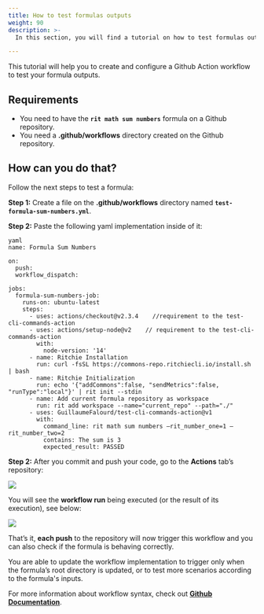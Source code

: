 ```yaml
---
title: How to test formulas outputs 
weight: 90
description: >-
  In this section, you will find a tutorial on how to test formulas outputs on Ritchie.

---
```


This tutorial will help you to create and configure a Github Action workflow to test your formula outputs.

## Requirements

- You need to have the **`rit math sum numbers`** formula on a Github repository. 
- You need a **.github/workflows** directory created on the Github repository.


## How can you do that? 

Follow the next steps to test a formula: 

**Step 1:** Create a file on the **.github/workflows** directory named **`test-formula-sum-numbers.yml`**.

**Step 2:** Paste the following yaml implementation inside of it:

```
yaml
name: Formula Sum Numbers

on:
  push:
  workflow_dispatch:

jobs:
  formula-sum-numbers-job:
    runs-on: ubuntu-latest
    steps:
      - uses: actions/checkout@v2.3.4    //requirement to the test-cli-commands-action
      - uses: actions/setup-node@v2    // requirement to the test-cli-commands-action
        with:
          node-version: '14'
      - name: Ritchie Installation
        run: curl -fsSL https://commons-repo.ritchiecli.io/install.sh | bash
      - name: Ritchie Initialization
        run: echo '{"addCommons":false, "sendMetrics":false, "runType":"local"}' | rit init --stdin
      - name: Add current formula repository as workspace
        run: rit add workspace --name="current_repo" --path="./"
      - uses: GuillaumeFalourd/test-cli-commands-action@v1
        with:
          command_line: rit math sum numbers —rit_number_one=1 —rit_number_two=2
          contains: The sum is 3
          expected_result: PASSED

```

**Step 2:** After you commit and push your code, go to the **Actions** tab’s repository:

![](/shared/actions-tab.PNG)

You will see the **workflow run** being executed (or the result of its execution), see below: 

![](/shared/formula-sum-numbers.PNG)


That’s it, **each push** to the repository will now trigger this workflow and you can also check if the formula is behaving correctly.

You are able to update the workflow implementation to trigger only when the formula’s root directory is updated, or to test more scenarios according to the formula's inputs.

For more information about workflow syntax, check out [**Github Documentation**](https://docs.github.com/en/enterprise-server@3.0/actions/reference/workflow-syntax-for-github-actions). 
